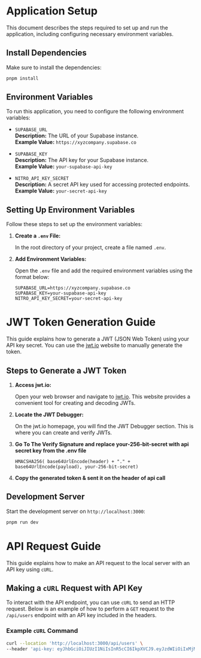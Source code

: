 # Application Setup

This document describes the steps required to set up and run the application, including configuring necessary environment variables.

## Install Dependencies

Make sure to install the dependencies:

```bash
pnpm install
```

## Environment Variables

To run this application, you need to configure the following environment variables:

- `SUPABASE_URL`  
  **Description:** The URL of your Supabase instance.  
  **Example Value:** `https://xyzcompany.supabase.co`

- `SUPABASE_KEY`  
  **Description:** The API key for your Supabase instance.  
  **Example Value:** `your-supabase-api-key`

- `NITRO_API_KEY_SECRET`  
  **Description:** A secret API key used for accessing protected endpoints.  
  **Example Value:** `your-secret-api-key`

## Setting Up Environment Variables

Follow these steps to set up the environment variables:

1. **Create a `.env` File:**

   In the root directory of your project, create a file named `.env`.

2. **Add Environment Variables:**

   Open the `.env` file and add the required environment variables using the format below:

   ```plaintext
   SUPABASE_URL=https://xyzcompany.supabase.co
   SUPABASE_KEY=your-supabase-api-key
   NITRO_API_KEY_SECRET=your-secret-api-key
   ```

# JWT Token Generation Guide

This guide explains how to generate a JWT (JSON Web Token) using your API key secret. You can use the [jwt.io](https://jwt.io) website to manually generate the token.

## Steps to Generate a JWT Token

1. **Access jwt.io:**

   Open your web browser and navigate to [jwt.io](https://jwt.io). This website provides a convenient tool for creating and decoding JWTs.

2. **Locate the JWT Debugger:**

   On the jwt.io homepage, you will find the JWT Debugger section. This is where you can create and verify JWTs.

3. **Go To The Verify Signature and replace your-256-bit-secret with api secret key from the .env file**

   `HMACSHA256(
base64UrlEncode(header) + "." +
base64UrlEncode(payload),
your-256-bit-secret)
`

4. **Copy the generated token & sent it on the header of api call**

## Development Server

Start the development server on `http://localhost:3000`:

```bash
pnpm run dev
```

# API Request Guide

This guide explains how to make an API request to the local server with an API key using `cURL`.

## Making a `cURL` Request with API Key

To interact with the API endpoint, you can use `cURL` to send an HTTP request. Below is an example of how to perform a `GET` request to the `/api/users` endpoint with an API key included in the headers.

### Example `cURL` Command

```bash
curl --location 'http://localhost:3000/api/users' \
--header 'api-key: eyJhbGciOiJIUzI1NiIsInR5cCI6IkpXVCJ9.eyJzdWIiOiIxMjM0NTY3ODkwIiwibmFtZSI6IkpvaG4gRG9lIiwiaWF0IjoxNTE2MjM5MDIyfQ.dYkn6w8yucJqGh3tCjWvUi5NrR1c6qKZt6htMkkRd1I'

```
